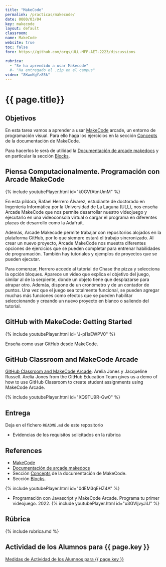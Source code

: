 ```yaml
---
title: "MakeCode"
permalink: /practicas/makecode/
date: 0000/03/04
key: makecode
layout: default
classroom: 
name: MakeCode
website: true
toc: false
foro: https://github.com/orgs/ULL-MFP-AET-2223/discussions

rubrica:
  - "Se ha aprendido a usar Makecode"
  #- "Ha entregado el .zip en el campus"
video: "8KwoKgYz85k"
---
```



# {{ page.title}}

## Objetivos

En esta tarea vamos a aprender a usar [MakeCode](https://arcade.makecode.com/) arcade, un entorno de programación visual.
Para ello haga los ejercicios en la sección [Concepts](https://arcade.makecode.com/concepts) de la documentación de MakeCode.

Para hacerlos le será de utilidad la [Documentación de arcade makedocs](https://arcade.makecode.com/docs) y en particular la sección [Blocks](https://arcade.makecode.com/blocks).

## Piensa Computacionalmente. Programación con Arcade MakeCode

{% include youtubePlayer.html id="k0GVfAtmUmM" %}

En esta píldora, Rafael Herrero Álvarez, estudiante de doctorado en Ingeniería Informática por la Universidad de La Laguna (ULL), nos enseña Arcade MakeCode que nos permite desarrollar nuestro videojuego y ejecutarlo en una videoconsola virtual o cargar el programa en diferentes placas de desarrollo como la Adafruit. 

Además, Arcade Makecode permite trabajar con repositorios alojados en la plataforma GitHub, por lo que siempre estará el trabajo sincronizado. Al crear un nuevo proyecto, Arcade MakeCode nos muestra diferentes opciones de ejercicios que se pueden completar para entrenar habilidades de programación. También hay tutoriales y ejemplos de proyectos que se pueden ejecutar. 

Para comenzar, Herrero accede al tutorial de Chase the pizza y selecciona la opción bloques. Aparece un vídeo que explica el objetivo del juego, similar al de la serpiente, donde un objeto tiene que desplazarse para atrapar otro. Además, dispone de un cronómetro y de un contador de puntos. Una vez que el juego sea totalmente funcional, se pueden agregar muchas más funciones como efectos que se pueden habilitar seleccionando y creando un nuevo proyecto en blanco o saliendo del tutorial. 


## GitHub with MakeCode: Getting Started

{% include youtubePlayer.html id="J-pI1sEWPV0" %}

Enseña como usar GitHub desde MakeCode.

## GitHub Classroom and MakeCode Arcade

[GitHub Classroom and MakeCode Arcade](https://youtu.be/XQ9TU9R-Gw0?si=VW7sp02TPk2mR2mK). Arelia Jones y Jacqueline Russell. Arelia Jones from the GitHub Education Team gives us a demo of how to use GitHub Classroom to create student assignments using MakeCode Arcade.

{% include youtubePlayer.html id="XQ9TU9R-Gw0" %}

## Entrega

Deja en el fichero `README.md` de este repositorio 

* Evidencias de los requisitos solicitados en la rúbrica 

## References

* [MakeCode](https://arcade.makecode.com/)
* [Documentación de arcade makedocs](https://arcade.makecode.com/docs)
* Sección [Concepts](https://arcade.makecode.com/concepts) de la documentación de MakeCode.
* Sección [Blocks](https://arcade.makecode.com/blocks).

{% include youtubePlayer.html id="0dEM3qEHZ4A" %}
* Programación con Javascript y MakeCode Arcade. Programa tu primer videojuego. 2022. 
{% include youtubePlayer.html id="u3GVIjvyJiU" %}


## Rúbrica

{% include rubrica.md %}

## Actividad de los Alumnos para {{ page.key }}

<a href="{{ site.baseurl }}/assets/tareas/{{ page.key }}/activity.html" target="_blank">Medidas de Actividad de los Alumnos para {{ page.key }}</a>
